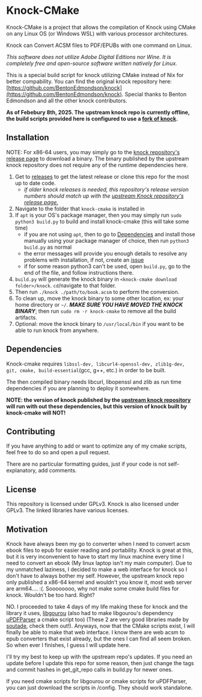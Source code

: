 # Knock-CMake

Knock-CMake is a project that allows the compilation of Knock using CMake on any Linux OS (or Windows WSL) with various processor architectures. 

Knock can Convert ACSM files to PDF/EPUBs with one command on Linux.

*This software does not utilize Adobe Digital Editions nor Wine. It is completely free and open-source software written natively for Linux.*

This is a special build script for knock utilizing CMake instead of Nix for better compability. You can find the original knock repository here: [https://github.com/BentonEdmondson/knock](https://github.com/BentonEdmondson/knock). Special thanks to Benton Edmondson and all the other knock contributors.

**As of Febebury 8th, 2025. The upstream knock repo is currently offline, the build scripts provided here is configured to use a [fork of knock](https://github.com/Alvin-He/knock-cmake/tree/knock-base-release-79).**

## Installation

NOTE: For x86-64 users, you may simply go to the [knock repository's release page](https://github.com/BentonEdmondson/knock/releases) to download a binary. The binary published by the upstream knock repository does not require any of the runtime dependencies here.

1. Get to [releases](https://github.com/Alvin-He/knock-cmake/knock/releases) to get the latest release or clone this repo for the most up to date code.
    - *if older knock releases is needed, this repository's release version numbers should match up with the [upstream Knock repository's release page.](https://github.com/BentonEdmondson/knock/releases)*
2. Navigate to the folder that `knock-cmake` is installed in
3. If `apt` is your OS's package manager, then you may simply run `sudo python3 build.py` to build and install knock-cmake (this will take some time) 
    - if you are not using `apt`, then to go to [Dependencies](#dependencies) and install those manually using your package manager of choice, then run `python3 build.py` as normal
    - the error messages will provide you enough details to resolve any problems with installation, if not, create an [issue](https://github.com/Alvin-He/knock-cmake/issues/new)
    - if for some reason python3 can't be used, open `build.py`, go to the end of the file, and follow instructions there. 
4. `build.py` will generate the knock binary in `<knock-cmake download folder>/knock`. `cd`/navigate to that folder.
5. Then run `./knock ./path/to/book.acsm` to perform the conversion.
6. To clean up, move the knock binary to some other location, ex: your home directory or `~/`. ***MAKE SURE YOU HAVE MOVED THE KNOCK BINARY***; then run `sudo rm -r knock-cmake` to remove all the build artifacts. 
7. Optional: move the knock binary to `/usr/local/bin` if you want to be able to run knock from anywhere.

## Dependencies

Knock-cmake requires `libssl-dev, libcurl4-openssl-dev, zlib1g-dev, git, cmake, build-essential`(gcc, g++, etc.) in order to be built.

The then compiled binary needs libcurl, libopenssl and zlib as run time dependencies if you are planning to deploy it somewhere.

**NOTE: the version of knock published by the [upstream knock repository](https://github.com/BentonEdmondson/knock/) will run with out these dependencies, but this version of knock built by knock-cmake will NOT!**

## Contributing

If you have anything to add or want to optimize any of my cmake scripts, feel free to do so and open a pull request. 

There are no particular formatting guides, just if your code is not self-explanatory, add comments.

## License

This repository is licensed under GPLv3. Knock is also licensed under GPLv3. The linked libraries have various licenses.

## Motivation
Knock have always been my go to converter when I need to convert acsm ebook files to epub for easier reading and portability. Knock is great at this, but it is very inconvenient to have to start my linux machine every time I need to convert an ebook (My linux laptop isn't my main computer). Due to my unmatched laziness, I decided to make a web interface for knock so I don't have to always bother my self. However, the upstream knock repo only published a x86-64 kernel and wouldn't you know it, most web server are arm64.... :(. Soooooooo, why not make some cmake build files for knock. Wouldn't be too hard. Right? 

NO. I proceeded to take 4 days of my life making these for knock and the library it uses, [libgourou](https://forge.soutade.fr/soutade/libgourou) (also had to make libgourou's dependency [uPDFParser](https://forge.soutade.fr/soutade/uPDFParser) a cmake script too) (These 2 are very good libraries made by [soutade](https://forge.soutade.fr/soutade/), check them out!). Anyways, now that the CMake scripts exist, I will finally be able to make that web interface. I know there are web acsm to epub converters that exist already, but the ones I can find all seem broken. So when ever I finishes, I guess I will update here. 

I'll try my best to keep up with the upstream repo's updates. If you need an update before I update this repo for some reason, then just change the tags and commit hashes in get_git_repo calls in build.py for newer ones.  

If you need cmake scripts for libgourou or cmake scripts for uPDFParser, you can just download the scripts in /config. They should work standalone. 

